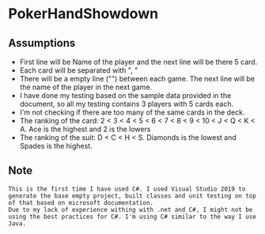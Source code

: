 # PokerHandShowdown

## Assumptions
* First line will be Name of the player and the next line will be there 5 card.
* Each card will be separated with ", "
* There will be a empty line ("") between each game. The next line will be the name of the player in the next game.
* I have done my testing based on the sample data provided in the document, so all my testing contains 3 players with 5 cards each. 
* I'm not checking if there are too many of the same cards in the deck.
* The ranking of the card: 2 < 3 < 4 < 5 < 6 < 7 < 8 < 9 < 10 < J < Q < K < A. Ace is the highest and 2 is the lowers
* The ranking of the suit: D < C < H < S. Diamonds is the lowest and Spades is the highest.

## Note
	This is the first time I have used C#. I used Visual Studio 2019 to generate the base empty project, built classes and unit testing on top of that based on microsoft documentation. 
	Due to my lack of experience withing with .net and C#, I might not be using the best practices for C#. I'm using C# similar to the way I use Java.